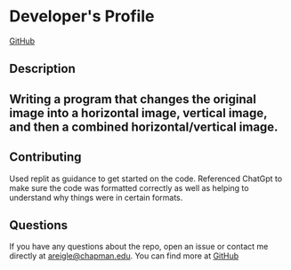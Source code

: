 
# Developer's Profile
[GitHub](https://github.com/reigletheaters/231Java/blob/main/MirrorFlippingImage)

## Description 
Writing a program that changes the original image into a horizontal image, vertical image, and then a combined horizontal/vertical image.
------------------

## Contributing 
Used replit as guidance to get started on the code. Referenced ChatGpt to make sure the code was formatted correctly as well as helping to understand why things were in certain formats.


## Questions 
If you have any questions about the repo, open an issue or contact me directly
at areigle@chapman.edu. You can find more at [GitHub](https://github.com/reigletheaters/231Java/blob/main/MirrorFlippingImage)
        
